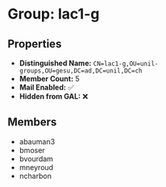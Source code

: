 # Group: lac1-g

## Properties

- **Distinguished Name:** `CN=lac1-g,OU=unil-groups,OU=gesu,DC=ad,DC=unil,DC=ch`
- **Member Count:** 5
- **Mail Enabled:** ✅
- **Hidden from GAL:** ❌

## Members

- abauman3
- bmoser
- bvourdam
- mneyroud
- ncharbon
